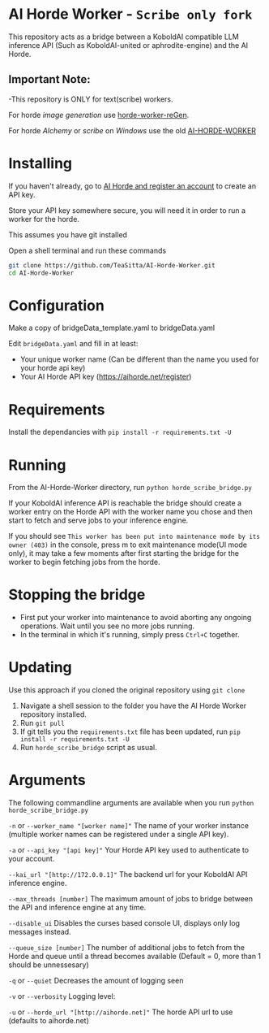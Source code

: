 # AI Horde Worker - `Scribe only fork`
This repository acts as a bridge between a KoboldAI compatible LLM inference API (Such as KoboldAI-united or aphrodite-engine) and the AI Horde.

## Important Note:
-This repository is ONLY for text(scribe) workers.

For horde *image generation* use [horde-worker-reGen](https://github.com/Haidra-Org/horde-worker-reGen).

For horde *Alchemy* or *scribe* on *Windows* use the old [AI-HORDE-WORKER](https://github.com/Haidra-Org/AI-Horde-Worker)


# Installing

If you haven't already, go to [AI Horde and register an account](https://aihorde.net/register) to create an API key.

Store your API key somewhere secure, you will need it in order to run a worker for the horde.

This assumes you have git installed

Open a shell terminal and run these commands

```bash
git clone https://github.com/TeaSitta/AI-Horde-Worker.git
cd AI-Horde-Worker
```

# Configuration

Make a copy of bridgeData_template.yaml to bridgeData.yaml

Edit `bridgeData.yaml` and fill in at least:
   * Your unique worker name (Can be different than the name you used for your horde api key)
   * Your AI Horde API key (https://aihorde.net/register)


# Requirements

Install the dependancies with `pip install -r requirements.txt -U`


# Running

From the AI-Horde-Worker directory, run `python horde_scribe_bridge.py`

If your KoboldAI inference API is reachable the bridge should create a worker entry on the Horde API with the
worker name you chose and then start to fetch and serve jobs to your inference engine.

If you should see `This worker has been put into maintenance mode by its owner (403)` in the console, 
press m to exit maintenance mode(UI mode only), it may take a few moments after first starting the bridge for the worker to begin fetching jobs from the horde.

# Stopping the bridge

* First put your worker into maintenance to avoid aborting any ongoing operations. Wait until you see no more jobs running.
* In the terminal in which it's running, simply press `Ctrl+C` together.

# Updating

Use this approach if you cloned the original repository using `git clone`

1. Navigate a shell session to the folder you have the AI Horde Worker repository installed.
1. Run `git pull`
1. If git tells you the `requirements.txt` file has been updated, run `pip install -r requirements.txt -U`
1. Run `horde_scribe_bridge` script as usual.


# Arguments

The following commandline arguments are available when you run `python horde_scribe_bridge.py`

`-n` or `--worker_name "[worker name]"` The name of your worker instance (multiple worker names can be registered under a single API key).

`-a` or `--api_key "[api key]"` Your Horde API key used to authenticate to your account.

`--kai_url "[http://172.0.0.1]"` The backend url for your KoboldAI API inference engine.

`--max_threads [number]` The maximum amount of jobs to bridge between the API and inference engine at any time.

`--disable_ui`  Disables the curses based console UI, displays only log messages instead.

`--queue_size [number]` The number of additional jobs to fetch from the Horde and queue until a thread becomes available (Default = 0, more than 1 should be unnessesary)

`-q` or `--quiet` Decreases the amount of logging seen

`-v` or `--verbosity` Logging level:

`-u` or `--horde_url "[http://aihorde.net]"` The horde API url to use (defaults to aihorde.net)
